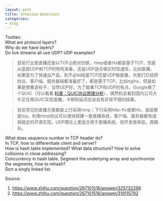 ```yaml
---
layout: post
title: Inteview Questions
categories:
- blog
---
```


Toutiao:  
What are protocol layers?  
Why do we have layers?  
Do live streams all use UDP? UDP examples?  
> 目前行业里直播还是以TCP占绝对份额，rtmp或者hls都是基于TCP，但是从底层UDP和TCP的特性来看，还是UDP适合做实时性通信，比如直播。如果是为了快速出产品，到不必纠结是TCP还是UDP做直播，大佬们已经把协议、客户端、服务器端都准备好了，都是基于TCP，比如nginx，但是如果是想重造轮子，当然UDP好。为了能集TCP和UDP的有点，Google搞了个QUIC（可以看看 [科普：QUIC协议原理分析](https://zhuanlan.zhihu.com/p/32553477)），偶然机会看到国内公司大牛正在用QUIC实现直播，卡顿和延迟应该会有非常不错的结果。

> 目前常见的直播方案都是上行采用rtmp；下行采用http-flv或者hls，底层都是tcp。利用rtmp协议可以很快搭建一套直播系统，客户端、服务器都有成熟稳定的开源实现。UDP理论上更适合用于直播系统，但开发效率低，周期长。

What does sequence number in TCP header do?  
In TCP, how to differentiate client and server?  
How is hash table implemented? What data structure? How to solve collisions in close addressing?  
Concurrency in hash table. Segment the underlying array and synchronize the segments, how to rehash?  
Sort a singly linked list.  


Source:
1. <https://www.zhihu.com/question/267101516/answer/325732299>
2. <https://www.zhihu.com/question/267101516/answer/319115792>
